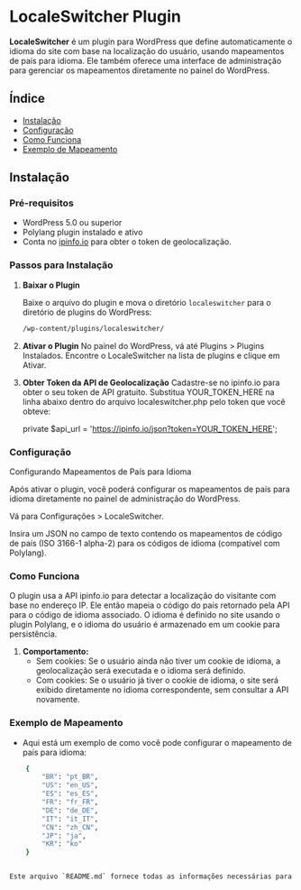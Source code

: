 # LocaleSwitcher Plugin

**LocaleSwitcher** é um plugin para WordPress que define automaticamente o idioma do site com base na localização do usuário, usando mapeamentos de país para idioma. Ele também oferece uma interface de administração para gerenciar os mapeamentos diretamente no painel do WordPress.

## Índice

- [Instalação](#instalação)
- [Configuração](#configuração)
- [Como Funciona](#como-funciona)
- [Exemplo de Mapeamento](#exemplo-de-mapeamento)

## Instalação

### Pré-requisitos

- WordPress 5.0 ou superior
- Polylang plugin instalado e ativo
- Conta no [ipinfo.io](https://ipinfo.io/) para obter o token de geolocalização.

### Passos para Instalação

1. **Baixar o Plugin**

   Baixe o arquivo do plugin e mova o diretório `localeswitcher` para o diretório de plugins do WordPress:
   ```bash
   /wp-content/plugins/localeswitcher/

2. **Ativar o Plugin**
    No painel do WordPress, vá até Plugins > Plugins Instalados.
    Encontre o LocaleSwitcher na lista de plugins e clique em Ativar.

3. **Obter Token da API de Geolocalização**
    Cadastre-se no ipinfo.io para obter o seu token de API gratuito. Substitua YOUR_TOKEN_HERE na linha abaixo dentro do arquivo localeswitcher.php pelo token que você obteve:

    private $api_url = 'https://ipinfo.io/json?token=YOUR_TOKEN_HERE';


### Configuração

Configurando Mapeamentos de País para Idioma

Após ativar o plugin, você poderá configurar os mapeamentos de país para idioma diretamente no painel de administração do WordPress.

Vá para Configurações > LocaleSwitcher.

Insira um JSON no campo de texto contendo os mapeamentos de código de país (ISO 3166-1 alpha-2) para os códigos de idioma (compatível com Polylang).


### Como Funciona
O plugin usa a API ipinfo.io para detectar a localização do visitante com base no endereço IP.
Ele então mapeia o código do país retornado pela API para o código de idioma associado.
O idioma é definido no site usando o plugin Polylang, e o idioma do usuário é armazenado em um cookie para persistência.

1. **Comportamento:**
    - Sem cookies: Se o usuário ainda não tiver um cookie de idioma, a geolocalização será executada e o idioma será definido.
    - Com cookies: Se o usuário já tiver o cookie de idioma, o site será exibido diretamente no idioma correspondente, sem consultar a API novamente.

### Exemplo de Mapeamento
   - Aqui está um exemplo de como você pode configurar o mapeamento de país para idioma:
```bash
    {
        "BR": "pt_BR",
        "US": "en_US",
        "ES": "es_ES",
        "FR": "fr_FR",
        "DE": "de_DE",
        "IT": "it_IT",
        "CN": "zh_CN",
        "JP": "ja",
        "KR": "ko"
    }


Este arquivo `README.md` fornece todas as informações necessárias para os usuários e desenvolvedores utilizarem e contribuírem com o plugin **LocaleSwitcher**.

